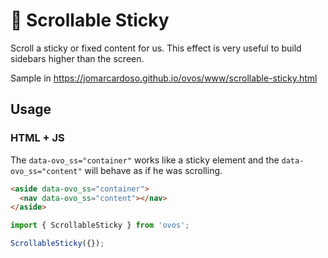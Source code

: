# 🥚 Scrollable Sticky

Scroll a sticky or fixed content for us. This effect is very useful to build sidebars higher than the screen.

Sample in https://jomarcardoso.github.io/ovos/www/scrollable-sticky.html

## Usage

### HTML + JS

The `data-ovo_ss="container"` works like a sticky element and the `data-ovo_ss="content"` will behave as if he was scrolling.

```html
<aside data-ovo_ss="container">
  <nav data-ovo_ss="content"></nav>
</aside>
```

```js
import { ScrollableSticky } from 'ovos';

ScrollableSticky({});
```

